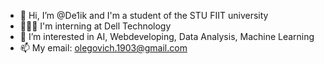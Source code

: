 - 👋 Hi, I’m @De1ik and I'm a student of the STU FIIT university
- 👨🏼‍💻 I'm interning at Dell Technology
- 👀 I’m interested in AI, Webdeveloping, Data Analysis, Machine Learning
- 📫 My email: olegovich.1903@gmail.com

<!---
De1ik/De1ik is a ✨ special ✨ repository because its `README.md` (this file) appears on your GitHub profile.
You can click the Preview link to take a look at your changes.
--->
